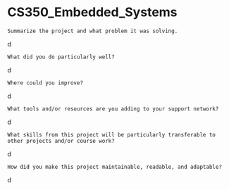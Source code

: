 # CS350_Embedded_Systems




    Summarize the project and what problem it was solving.

d
    
    What did you do particularly well?

d
    
    Where could you improve?

d
    
    What tools and/or resources are you adding to your support network?

d
    
    What skills from this project will be particularly transferable to other projects and/or course work?

d
    
    How did you make this project maintainable, readable, and adaptable?

d   

